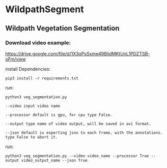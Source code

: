 # WildpathSegment


## Wildpath Vegetation Segmentation

### Download video example:
https://drive.google.com/file/d/1X3qPsSxme49BljdMKtUnL1PDZTSB-oFm/view

install Dependencies:
```
pip3 install -r requirements.txt
```
run:
```
python3 veg_segmentation.py 

--video input video name

--processor default is gpu, for cpu type False.

--output type name of video output, will be saved in avi format.

--json default is exporting json to each frame, with the annotations. type False to abort it.
```
run:
```
python3 veg_segmentation.py --video video_name --processor True --output video_output_name --json True
```
